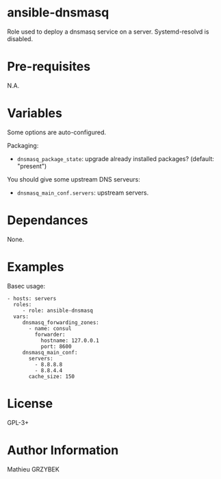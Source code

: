 # ansible-dnsmasq

Role used to deploy a dnsmasq service on a server. Systemd-resolvd is disabled.

# Pre-requisites

N.A.


# Variables

Some options are auto-configured.

Packaging:

* ```dnsmasq_package_state```: upgrade already installed packages?
(default: "present")

You should give some upstream DNS serveurs:

* ```dnsmasq_main_conf.servers```: upstream servers.

# Dependances

None.

# Examples

Basec usage:

    - hosts: servers
      roles:
         - role: ansible-dnsmasq
      vars:
         dnsmasq_forwarding_zones:
           - name: consul
             forwarder:
               hostname: 127.0.0.1
               port: 8600
         dnsmasq_main_conf:
           servers:
             - 8.8.8.8
             - 8.8.4.4
           cache_size: 150


# License

GPL-3+

# Author Information

Mathieu GRZYBEK

